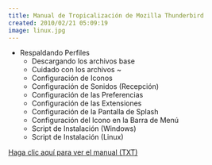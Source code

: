 ```yaml
---
title: Manual de Tropicalización de Mozilla Thunderbird
created: 2010/02/21 05:09:19
image: linux.jpg
---
```


- Respaldando Perfiles
  - Descargando los archivos base
  - Cuidado con los archivos ~
  - Configuración de Iconos
  - Configuración de Sonidos (Recepción)
  - Configuración de las Preferencias
  - Configuración de las Extensiones
  - Configuración de la Pantalla de Splash
  - Configuración del Icono en la Barra de Menú
  - Script de Instalación (Windows)
  - Script de Instalación (Linux)

[Haga clic aquí para ver el manual (TXT)](https://www.olafrv.com/wp-content/uploads/2010/02/moz-tb-tropical-16092008.txt)